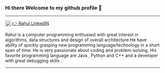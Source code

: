 ### Hi there Welcome to my github profile 👋

<hr>
<a href="https://www.linkedin.com/in/rnoulia/">
  <img align="left" alt="Rahul LinkedIN" width="20px" src="https://raw.githubusercontent.com/peterthehan/peterthehan/master/assets/linkedin.svg" />
  👉 Rahul LinkedIN 
</a>

<br />

Rahul is a computer programming enthusiast with great interest in algorithms, data structures and design of overall architecture.He have ability of quickly grasping new programming language/technology in a short span of time. He is very passionate about coding and problem-solving. His favorite programming language are Java , Python and C++ and a developer with great debugging skills .

<hr>
<!--
**RahulNoulia/RahulNoulia** is a ✨ _special_ ✨ repository because its `README.md` (this file) appears on your GitHub profile.

Here are some ideas to get you started:

- 🔭 I’m currently working on ...
- 🌱 I’m currently learning ...
- 👯 I’m looking to collaborate on ...
- 🤔 I’m looking for help with ...
- 💬 Ask me about ...
- 📫 How to reach me: ...
- 😄 Pronouns: ...
- ⚡ Fun fact: ...
-->
